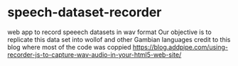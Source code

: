 # speech-dataset-recorder
web app to record speeech datasets in wav format
Our objective is to replicate this data set into wollof and other Gambian languages
credit to this blog where most of the code was coppied
https://blog.addpipe.com/using-recorder-js-to-capture-wav-audio-in-your-html5-web-site/

